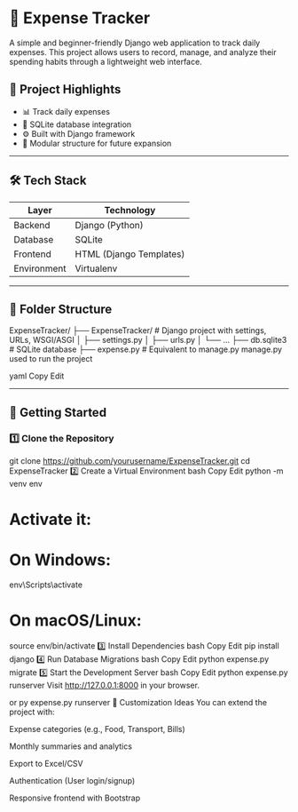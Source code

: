 # 💸 Expense Tracker

A simple and beginner-friendly Django web application to track daily expenses. This project allows users to record, manage, and analyze their spending habits through a lightweight web interface.

## 📌 Project Highlights

- 📊 Track daily expenses
- 💾 SQLite database integration
- ⚙️ Built with Django framework
- 🧱 Modular structure for future expansion

---

## 🛠 Tech Stack

| Layer       | Technology     |
|-------------|----------------|
| Backend     | Django (Python)|
| Database    | SQLite         |
| Frontend    | HTML (Django Templates) |
| Environment | Virtualenv     |

---

## 📁 Folder Structure
ExpenseTracker/
├── ExpenseTracker/ # Django project with settings, URLs, WSGI/ASGI
│ ├── settings.py
│ ├── urls.py
│ └── ...
├── db.sqlite3 # SQLite database
├── expense.py # Equivalent to manage.py
manage.py used to run the project

yaml
Copy
Edit

---

## 🚀 Getting Started

### 1️⃣ Clone the Repository
git clone https://github.com/yourusername/ExpenseTracker.git
cd ExpenseTracker
2️⃣ Create a Virtual Environment
bash
Copy
Edit
python -m venv env
# Activate it:
# On Windows:
env\Scripts\activate
# On macOS/Linux:
source env/bin/activate
3️⃣ Install Dependencies
bash
Copy
Edit
pip install django
4️⃣ Run Database Migrations
bash
Copy
Edit
python expense.py migrate
5️⃣ Start the Development Server
bash
Copy
Edit
python expense.py runserver
Visit http://127.0.0.1:8000 in your browser.

or py expense.py runserver
🔧 Customization Ideas
You can extend the project with:

Expense categories (e.g., Food, Transport, Bills)

Monthly summaries and analytics

Export to Excel/CSV

Authentication (User login/signup)

Responsive frontend with Bootstrap
